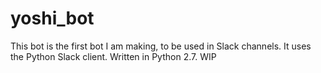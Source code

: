# yoshi_bot

This bot is the first bot I am making, to be used in Slack channels. It uses the Python Slack client. 
Written in Python 2.7. 
WIP


